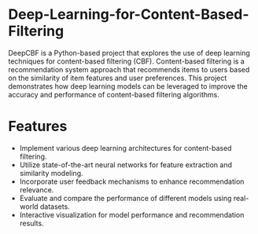 # Deep-Learning-for-Content-Based-Filtering
DeepCBF is a Python-based project that explores the use of deep learning techniques for content-based filtering (CBF). Content-based filtering is a recommendation system approach that recommends items to users based on the similarity of item features and user preferences. This project demonstrates how deep learning models can be leveraged to improve the accuracy and performance of content-based filtering algorithms.

# Features
- Implement various deep learning architectures for content-based filtering.
- Utilize state-of-the-art neural networks for feature extraction and similarity modeling.
- Incorporate user feedback mechanisms to enhance recommendation relevance.
- Evaluate and compare the performance of different models using real-world datasets.
- Interactive visualization for model performance and recommendation results.

